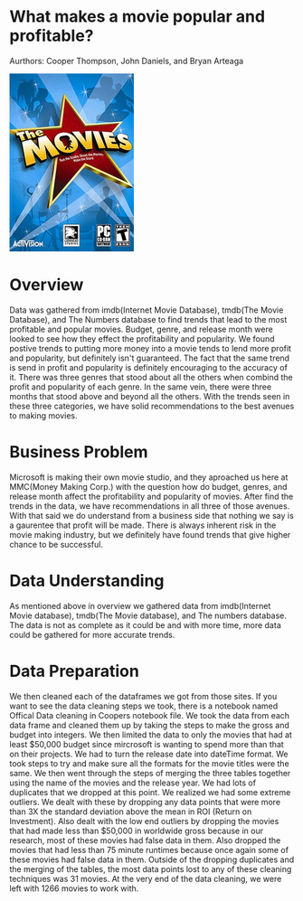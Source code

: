 # What makes a movie popular and profitable?
Aurthors: Cooper Thompson, John Daniels, and Bryan Arteaga

![Movie Image](./images/The_Movies_Coverart.jpeg)
# Overview
Data was gathered from imdb(Internet Movie Database), tmdb(The Movie Database), and The Numbers database to find trends that lead to the most profitable and popular movies. Budget, genre, and release month were looked to see how they effect the profitability and popularity. We found postive trends to putting more money into a movie tends to lend more profit and popularity, but definitely isn't guaranteed. The fact that the same trend is send in profit and popularity is definitely encouraging to the accuracy of it. There was three genres that stood about all the others when combind the profit and popularity of each genre. In the same vein, there were three months that stood above and beyond all the others. With the trends seen in these three categories, we have solid recommendations to the best avenues to making movies.
# Business Problem
Microsoft is making their own movie studio, and they aproached us here at MMC(Money Making Corp.) with the question how do budget, genres, and release month affect the profitability and popularity of movies. After find the trends in the data, we have recommendations in all three of those avenues. With that said we do understand from a business side that nothing we say is a gaurentee that profit will be made. There is always inherent risk in the movie making industry, but we definitely have found trends that give higher chance to be successful.
# Data Understanding
As mentioned above in overview we gathered data from imdb(Internet Movie database), tmdb(The Movie database), and The numbers database. The data is not as complete as it could be and with more time, more data could be gathered for more accurate trends.
# Data Preparation
We then cleaned each of the dataframes we got from those sites. If you want to see the data cleaning steps we took, there is a notebook named Offical Data cleaning in Coopers notebook file. We took the data from each data frame and cleaned them up by taking the steps to make the gross and budget into integers. We then limited the data to only the movies that had at least $50,000 budget since mircrosoft is wanting to spend more than that on their projects. We had to turn the release date into dateTime format. We took steps to try and make sure all the formats for the movie titles were the same. We then went through the steps of merging the three tables together using the name of the movies and the release year. We had lots of duplicates that we dropped at this point. We realized we had some extreme outliers. We dealt with these by dropping any data points that were more than 3X the standard deviation above the mean in ROI (Return on Investment). Also dealt with the low end outliers by dropping the movies that had made less than \$50,000 in worldwide gross because in our research, most of these movies had false data in them. Also dropped the movies that had less than 75 minute runtimes because once again some of these movies had false data in them. Outside of the dropping duplicates and the merging of the tables, the most data points lost to any of these cleaning techniques was 31 movies. At the very end of the data cleaning, we were left with 1266 movies to work with.
